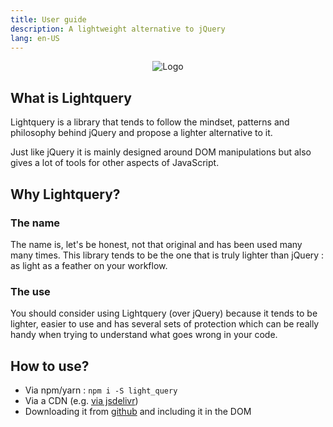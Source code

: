 ```yaml
---
title: User guide
description: A lightweight alternative to jQuery
lang: en-US
---
```

<center><img :src="$withBase('/logo.png')" alt="Logo" style="max-width: 200px;"/></center>

## What is Lightquery

Lightquery is a library that tends to follow the mindset, patterns and philosophy behind jQuery
and propose a lighter alternative to it.

Just like jQuery it is mainly designed around DOM manipulations but also gives a lot of tools for other aspects of JavaScript.

## Why Lightquery?

### The name

The name is, let's be honest, not that original and has been used many many times. This library tends to be the one
that is truly lighter than jQuery : as light as a feather on your workflow.

### The use

You should consider using Lightquery (over jQuery) because it tends to be lighter, easier to use and has several sets of
protection which can be really handy when trying to understand what goes wrong in your code.

## How to use?

* Via npm/yarn : `npm i -S light_query`
* Via a CDN (e.g. [via jsdelivr](https://www.jsdelivr.com/package/npm/light_query))
* Downloading it from [github](https://github.com/Voltra/lightquery/releases) and including it in the DOM


